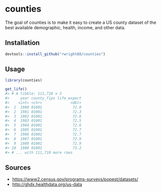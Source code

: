 # counties

The goal of counties is to make it easy to create a US county dataset of the best available demographic, health, income, and other data.

## Installation

``` r
devtools::install_github("rwright88/counties")
```

## Usage

``` r
library(counties)

get_life()
#> # A tibble: 111,720 x 3
#>     year county_fips life_expect
#>    <int> <chr>             <dbl>
#>  1  1980 01001              72.0
#>  2  1981 01001              72.3
#>  3  1982 01001              72.6
#>  4  1983 01001              72.5
#>  5  1984 01001              72.6
#>  6  1985 01001              72.7
#>  7  1986 01001              72.7
#>  8  1987 01001              72.9
#>  9  1988 01001              72.9
#> 10  1989 01001              73.2
#> # ... with 111,710 more rows
```

## Sources

- https://www2.census.gov/programs-surveys/popest/datasets/
- http://ghdx.healthdata.org/us-data
